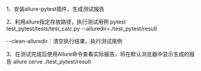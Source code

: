 1、安装allure-pytest插件，生成测试报告

2、利用allure指定存放路径，执行测试用例
pytest test_pytest/tests/test_calc.py --alluredir=./test_pytest/result

--clean-alluredir：清空执行结果，执行测试用例

3、在测试完成后使用Allure命令查看实际报告，将在默认浏览器中显示生成的报告
allure serve ./test_pytest/result
